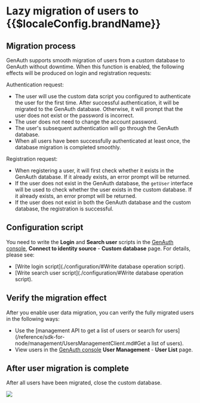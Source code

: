 # Lazy migration of users to {{$localeConfig.brandName}}

<LastUpdated/>

<!-- ::: hint-warning
Only **Enterprise Edition** users can use the function of connecting to a custom database. For details, please see [https://www.genauth.ai/pricing](https://www.genauth.ai/pricing). If you want to try it, please contact <a href="mailto:csm@genauth.ai">GenAuth after-sales service staff</a>.
::: -->

## Migration process

GenAuth supports smooth migration of users from a custom database to GenAuth without downtime. When this function is enabled, the following effects will be produced on login and registration requests:

Authentication request:

- The user will use the custom data script you configured to authenticate the user for the first time. After successful authentication, it will be migrated to the GenAuth database. Otherwise, it will prompt that the user does not exist or the password is incorrect.
- The user does not need to change the account password.
- The user's subsequent authentication will go through the GenAuth database.
- When all users have been successfully authenticated at least once, the database migration is completed smoothly.

Registration request:

- When registering a user, it will first check whether it exists in the GenAuth database. If it already exists, an error prompt will be returned.
- If the user does not exist in the GenAuth database, the `getUser` interface will be used to check whether the user exists in the custom database. If it already exists, an error prompt will be returned.
- If the user does not exist in both the GenAuth database and the custom database, the registration is successful.

## Configuration script

You need to write the **Login** and **Search user** scripts in the [GenAuth console](https://console.genauth.ai/console/userpool), **Connect to identity source** - **Custom database** page. For details, please see:

- [Write login script](./configuration/#Write database operation script).
- [Write search user script](./configuration/#Write database operation script).

## Verify the migration effect

After you enable user data migration, you can verify the fully migrated users in the following ways:

- Use the [management API to get a list of users or search for users](/reference/sdk-for-node/management/UsersManagementClient.md#Get a list of users).
- View users in the [GenAuth console](https://console.genauth.ai/console/userpool) **User Management** - **User List** page.

## After user migration is complete

After all users have been migrated, close the custom database.

![](https://cdn.genauth.ai/blog/20201130175955.png)
